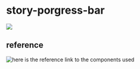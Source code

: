 # story-porgress-bar

![](./src/assets/problem.gif)

## reference
![here is the reference link to the components used](https://github.com/yuvraj24/react-native-stories-view)